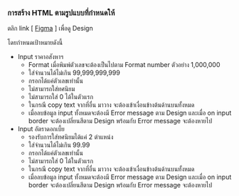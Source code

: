 ### การสร้าง HTML ตามรูปแบบที่กำหนดให้

ตลิก link \[ [Figma](https://www.figma.com/design/cLKdrG7KzQB65UygvLbNSu/Dev-Test?node-id=0-1&t=uEazXJLpPeHycSv3-0) \] เพื่อดู Design

โดยกำหนดเป้าหมายดังนี้
* Input ราคาอสังหาฯ
  * Format เมื่อพิมพ์ตัวเลขจะต้องเป็นไปตาม Format number ตัวอย่าง 1,000,000
  * ใส่จำนวนได้ไม่เกิน 99,999,999,999
  * กรอกได้แค่ตัวเลขเท่านั้น
  * ไม่สามารถใส่ทศนิยม
  * ไม่สามารถใส่ 0 ได้ในตัวแรก
  * ในกรณี copy text จากที่อื่น มาวาง จะต้องเข้าเงื่อนข้างต้นด้านบนทั้งหมด
  * เมื่อลบข้อมูล input ทั้งหมดจะต้องมี Error message ตาม Design และเมื่อ on input border จะต้องเปลี่ยนสีตาม Design พร้อมกับ Error message จะต้องหายไป
* Input อัตราดอกเบี้ย
  * รองรับการใส่ทศนิยมได้แค่ 2 ตำแหน่ง
  * ใส่จำนวนได้ไม่เกิน 99.99
  * กรอกได้แค่ตัวเลขเท่านั้น
  * ไม่สามารถใส่ 0 ได้ในตัวแรก
  * ในกรณี copy text จากที่อื่น มาวาง จะต้องเข้าเงื่อนข้างต้นด้านบนทั้งหมด
  * เมื่อลบข้อมูล input ทั้งหมดจะต้องมี Error message ตาม Design และเมื่อ on input border จะต้องเปลี่ยนสีตาม Design พร้อมกับ Error message จะต้องหายไป
